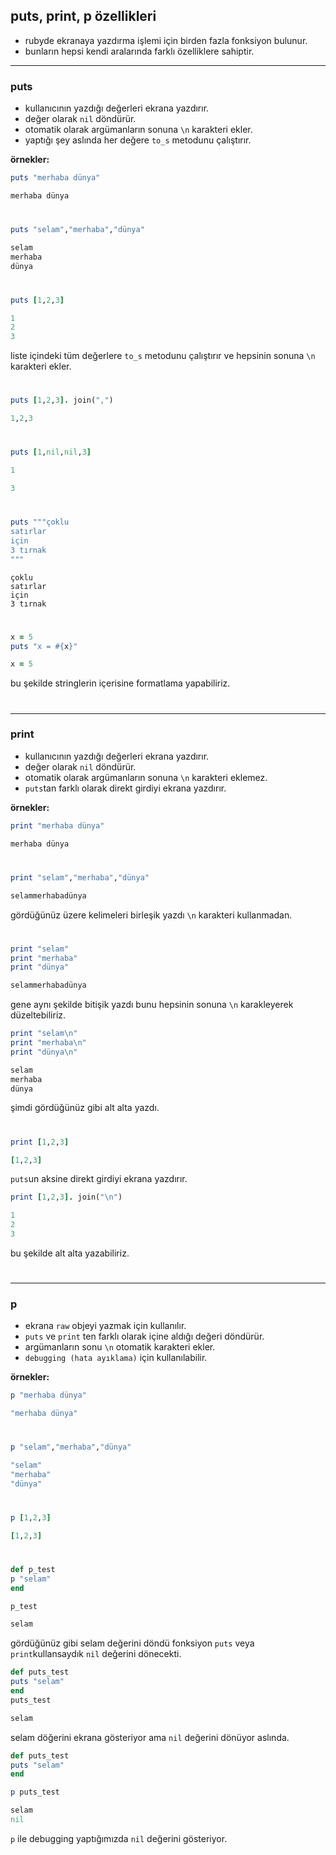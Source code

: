 ## puts, print, p özellikleri

* rubyde ekranaya yazdırma işlemi için birden fazla fonksiyon bulunur.
* bunların hepsi kendi aralarında farklı özelliklere sahiptir.

<hr></hr>

<h3>puts</h3>

* kullanıcının yazdığı değerleri ekrana yazdırır.
* değer olarak `nil` döndürür.
* otomatik olarak argümanların sonuna `\n` karakteri ekler.
* yaptığı şey aslında her değere `to_s` metodunu çalıştırır.

<b>örnekler:</b>

```ruby
puts "merhaba dünya"
```
```ruby
merhaba dünya
```
<h1></h1>

```ruby
puts "selam","merhaba","dünya"
```
```ruby
selam
merhaba
dünya
```

<h1></h1>

```ruby
puts [1,2,3]
```
```ruby
1
2
3
```
liste içindeki tüm değerlere `to_s` metodunu çalıştırır ve hepsinin sonuna `\n` karakteri ekler.

<h1></h1>

```ruby
puts [1,2,3]. join(",")
```
```ruby
1,2,3
```

<h1></h1>

```ruby
puts [1,nil,nil,3]
```
```ruby
1

3
```

<h1></h1>

```ruby
puts """çoklu
satırlar
için
3 tırnak
"""
```
```text
çoklu
satırlar
için
3 tırnak
```

<h1></h1>

```ruby
x = 5
puts "x = #{x}"
```
```ruby
x = 5
```

bu şekilde stringlerin içerisine formatlama yapabiliriz.

<h1></h1>

<hr></hr>

<h3>print</h3>

* kullanıcının yazdığı değerleri ekrana yazdırır.
* değer olarak `nil` döndürür.
* otomatik olarak argümanların sonuna `\n` karakteri eklemez.
* `puts`tan farklı olarak direkt girdiyi ekrana yazdırır.

<b>örnekler:</b>
```ruby
print "merhaba dünya"
```

```ruby
merhaba dünya
```

<h1></h1>

```ruby
print "selam","merhaba","dünya"
```
```ruby
selammerhabadünya
```
gördüğünüz üzere kelimeleri birleşik yazdı `\n` karakteri kullanmadan.

<h1></h1>

```ruby
print "selam"
print "merhaba"
print "dünya"
```
```ruby
selammerhabadünya
```
gene aynı şekilde bitişik yazdı bunu hepsinin sonuna `\n` karakleyerek düzeltebiliriz.

```ruby
print "selam\n"
print "merhaba\n"
print "dünya\n"
```
```ruby
selam
merhaba
dünya
```

şimdi gördüğünüz gibi alt alta yazdı.

<h1></h1>

```ruby
print [1,2,3]
```
```ruby
[1,2,3]
```

`puts`un aksine direkt girdiyi ekrana yazdırır.
```ruby
print [1,2,3]. join("\n")
```
```ruby
1
2
3
```
bu şekilde alt alta yazabiliriz.

<h1></h1>

<hr></hr>

<h3>p</h3>

* ekrana `raw` objeyi yazmak için kullanılır.
* `puts` ve `print` ten farklı olarak içine aldığı değeri döndürür.
* argümanların sonu `\n` otomatik karakteri ekler.
* `debugging (hata ayıklama)` için kullanılabilir.

<b>örnekler:</b>

```ruby
p "merhaba dünya"
```
```ruby
"merhaba dünya"
```
<h1></h1>

```ruby
p "selam","merhaba","dünya"
```
```ruby
"selam"
"merhaba"
"dünya"
```
<h1></h1>

```ruby
p [1,2,3]
```
```ruby
[1,2,3]
```
<h1></h1>

```ruby
def p_test
p "selam"
end

p_test
```
```ruby
selam
```
gördüğünüz gibi selam değerini döndü fonksiyon `puts` veya `print`kullansaydık `nil` değerini dönecekti.

```ruby
def puts_test
puts "selam"
end
puts_test
```
```ruby
selam
```
selam döğerini ekrana gösteriyor ama `nil` değerini dönüyor aslında.

```ruby
def puts_test
puts "selam"
end

p puts_test
```
```ruby
selam
nil
```

`p` ile debugging yaptığımızda `nil` değerini gösteriyor.

